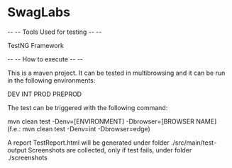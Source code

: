 # SwagLabs


-- -- Tools Used for testing -- --

TestNG Framework

-- -- How to execute -- --

This is a maven project. It can be tested in multibrowsing and it can be run in the following environments:

DEV INT PROD PREPROD

The test can be triggered with the following command:

mvn clean test -Denv=[ENVIRONMENT] -Dbrowser=[BROWSER NAME]
(f.e.: mvn clean test -Denv=int -Dbrowser=edge)

A report TestReport.html will be generated under folder ./src/main/test-output
Screenshots are collected, only if test fails, under folder ./screenshots

